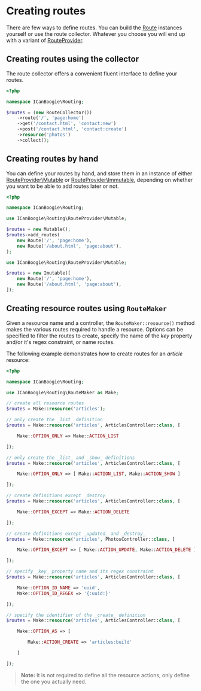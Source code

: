 # Creating routes

There are few ways to define routes. You can build the [Route][] instances yourself or use the route
collector. Whatever you choose you will end up with a variant of [RouteProvider][].

## Creating routes using the collector

The route collector offers a convenient fluent interface to define your routes.

```php
<?php

namespace ICanBoogie\Routing;

$routes = (new RouteCollector())
    ->route('/', 'page:home')
    ->get('/contact.html', 'contact:new')
    ->post('/contact.html', 'contact:create')
    ->resource('photos')
    ->collect();
```

## Creating routes by hand

You can define your routes by hand, and store them in an instance of either
[RouteProvider\Mutable][] or [RouteProvider\Immutable][], depending on whether you want to be able
to add routes later or not.

```php
<?php

namespace ICanBoogie\Routing;

use ICanBoogie\Routing\RouteProvider\Mutable;

$routes = new Mutable();
$routes->add_routes(
    new Route('/', 'page:home'),
    new Route('/about.html', 'page:about'),
);

use ICanBoogie\Routing\RouteProvider\Mutable;

$routes = new Imutable([
    new Route('/', 'page:home'),
    new Route('/about.html', 'page:about'),
]);
```

## Creating resource routes using `RouteMaker`

Given a resource name and a controller, the `RouteMaker::resource()` method makes the various
routes required to handle a resource. Options can be specified to filter the routes to create,
specify the name of the _key_ property and/or it's regex constraint, or name routes.

The following example demonstrates how to create routes for an _article_ resource:

```php
<?php

namespace ICanBoogie\Routing;

use ICanBoogie\Routing\RouteMaker as Make;

// create all resource routes
$routes = Make::resource('articles');

// only create the _list_ definition
$routes = Make::resource('articles', ArticlesController::class, [

    Make::OPTION_ONLY => Make::ACTION_LIST

]);

// only create the _list_ and _show_ definitions
$routes = Make::resource('articles', ArticlesController::class, [

    Make::OPTION_ONLY => [ Make::ACTION_LIST, Make::ACTION_SHOW ]

]);

// create definitions except _destroy_
$routes = Make::resource('articles', ArticlesController::class, [

    Make::OPTION_EXCEPT => Make::ACTION_DELETE

]);

// create definitions except _updated_ and _destroy_
$routes = Make::resource('articles', PhotosController::class, [

    Make::OPTION_EXCEPT => [ Make::ACTION_UPDATE, Make::ACTION_DELETE ]

]);

// specify _key_ property name and its regex constraint
$routes = Make::resource('articles', ArticlesController::class, [

    Make::OPTION_ID_NAME => 'uuid',
    Make::OPTION_ID_REGEX => '{:uuid:}'

]);

// specify the identifier of the _create_ definition
$routes = Make::resource('articles', ArticlesController::class, [

    Make::OPTION_AS => [

        Make::ACTION_CREATE => 'articles:build'

    ]

]);
```

> **Note:** It is not required to define all the resource actions, only define the one you actually need.



[Route]: ../lib/Route.php
[RouteProvider]: ../lib/RouteProvider.php
[RouteProvider\Mutable]: ../lib/RouteProvider/Mutable.php
[RouteProvider\Immutable]: ../lib/RouteProvider/Immutable.php
